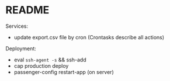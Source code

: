 # README

Services:
* update export.csv file by cron (Crontasks describe all actions)

Deployment:
* eval `ssh-agent -s` && ssh-add
* cap production deploy
* passenger-config restart-app (on server)
